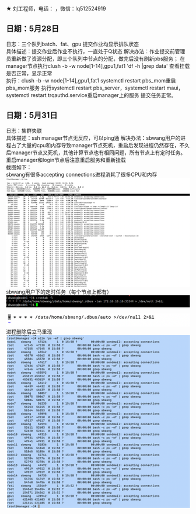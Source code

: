 ★ 刘工程师，电话： ，微信：lq512524919   

## 日期：5月28日    
日志：三个队列batch、fat、gpu 提交作业均显示排队状态   
具体描述：提交作业后作业不执行，一直处于Q状态
解决办法：作业提交前管理员重新做了资源分配，即三个队列中节点的分配，做完后没有刷新pbs服务；
         在manager节点执行clush -b -w node[1-14],gpu1,fat1 'df -h |grep data' 查看挂载是否正常，显示正常   
         执行：clush -b -w node[1-14],gpu1,fat1 systemctl restart pbs_mom重启pbs_mom服务
         执行systemctl restart pbs_server，systemctl restart maui，systemctl restart trqauthd.service重启manager上的服务
         提交任务正常。

  ## 日期：5月31日    
日志：集群失联   
具体描述：ssh manager节点无反应，可以ping通
解决办法：sbwang用户的进程占了大量的cpu和内存导致manager节点死机，重启后发现进程仍然存在，不久后manager节点又死机，其他计算节点也有相同问题，所有节点上有定时任务。   
         重启manager和login节点后注意重启服务和重新挂载   
         截图如下：   
         sbwang有很多accepting connections进程消耗了很多CPU和内存
![Pandao editor.md](https://raw.githubusercontent.com/xjtu-omics/cluster/main/pictures/PID.png "Pandao editor.md")   
         sbwang用户下的定时任务（每个节点上都有）   
![Pandao editor.md](https://raw.githubusercontent.com/xjtu-omics/cluster/main/pictures/crontab.png "Pandao editor.md")   
           
![Pandao editor.md](https://raw.githubusercontent.com/xjtu-omics/cluster/main/pictures/crontab1.png "Pandao editor.md")    
         进程删除后立马重现   
![Pandao editor.md](https://raw.githubusercontent.com/xjtu-omics/cluster/main/pictures/nodes.png "Pandao editor.md")    



